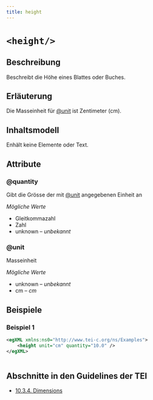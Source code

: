 ```yaml
---
title: height
---
```




# `<height/>`

## Beschreibung

Beschreibt die Höhe eines Blattes oder Buches.

## Erläuterung

Die Masseinheit für [@unit](#unit)  ist Zentimeter (cm).

## Inhaltsmodell

Enhält keine Elemente oder Text.

## Attribute

### @quantity

Gibt die Grösse der mit [@unit](#unit)  angegebenen Einheit an

*Mögliche Werte*

- Gleitkommazahl
- Zahl
- unknown – *unbekannt*

### @unit

Masseinheit

*Mögliche Werte*

- unknown – *unbekannt*
- cm – *cm*

## Beispiele

### Beispiel 1

```xml
<egXML xmlns:ns0="http://www.tei-c.org/ns/Examples">
    <height unit="cm" quantity="10.0" />
</egXML>
               
```

## Abschnitte in den Guidelines der TEI

- [10.3.4. Dimensions](https://www.tei-c.org/release/doc/tei-p5-doc/en/html/MS.html#msdim)